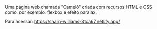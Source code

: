 Uma página web chamada "Camelô" criada com recursos HTML e CSS como, por exemplo, flexbox e efeito paralax.

Para acessar: https://sharp-williams-31ca67.netlify.app/
